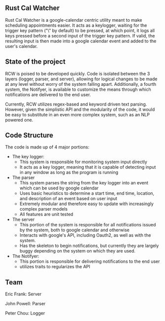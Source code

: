 ## Rust Cal Watcher

Rust Cal Watcher is a google-calendar centric utility meant to make scheduling appointments easier. It acts as a keylogger, waiting for the trigger key pattern ("\\" by default) to be pressed, at which point, it logs all keys pressed before a second input of the trigger key pattern. If valid, the resulting input is then made into a google calendar event and added to the user's calendar.

## State of the project

RCW is poised to be developed quickly. Code is isolated between the 3 layers (logger, parser, and server), allowing for logical changes to be made at any level without worry of the system falling apart. Additionally, a fourth system, the Notifyer, is available to customize the means through which notifications are delivered to the end user.

Currently, RCW utilizes regex-based and keyword driven text parsing. However, given the simplistic API and the modularity of the code, it would be easy to substitute in an even more complex system, such as an NLP powered one.

## Code Structure

The code is made up of 4 major portions:
* The key logger:
  * This system is responsible for monitoring system input directly
  * It acts as a key logger, meaning that it is capable of detecting input in any window as long as the program is running
* The parser
  * This system parses the string from the key logger into an event which can be used by google calendar
  * Uses basic heuristics to determine a start time, end time, location, and description of an event based on user input
  * Extremely modular and therefore easy to update with increasingly complex parser models
  * All features are unit tested
* The server
  * This portion of the system is responsible for all notifications issued by the system, both to google calendar and otherwise
  * Interacts with google's API, including Oauth2, as well as with the system.
  * Has the skeleton to begin notifications, but currently they are largely buggy depending on the system on which they are used.
* The Notifyer:
  * This portion is responsible for delivering notifications to the end user
  * utilizes traits to regularizes the API
  
## Team

Eric Frank: Server

John Powell: Parser

Peter Chou: Logger
